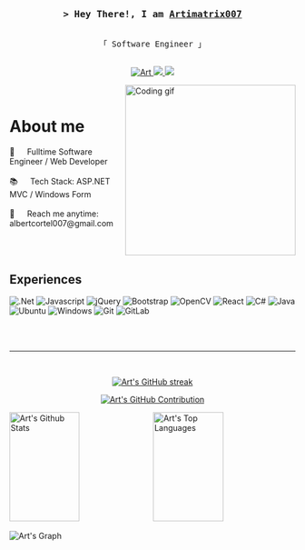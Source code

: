 <!-- Intro  -->
<h3 align="center">
        <samp>&gt; Hey There!, I am
                <b><a target="_blank" href="#">Artimatrix007</a></b>
        </samp>
</h3>

<p align="center"> 
  <samp>
<!--     <a href="#">「 Google Me 」</a> -->
    <br>
    「 Software Engineer 」
    <br>
    <br>
  </samp>
</p>

<p align="center">
<!--  <a href="" target="blank">
  <img src="https://img.shields.io/badge/Website-DC143C?style=for-the-badge&logo=medium&logoColor=white" alt="Art" />
 </a> -->
 <a href="https://www.linkedin.com/in/albert-cortel-404460261/" target="_blank">
  <img src="https://img.shields.io/badge/LinkedIn-0077B5?style=for-the-badge&logo=linkedin&logoColor=white" alt="Art"/>
 </a>
 <a href="https://Artsus.itch.io/" target="_blank">
   <img src="https://img.shields.io/badge/Itch.io-FA5C5C?style=for-the-badge&logo=itchdotio&logoColor=white"/>
 </a>
 <a href="https://www.sololearn.com/en/profile/26797502" target="_blank">
   <img src="https://img.shields.io/badge/-Sololearn-3a464b?style=for-the-badge&logo=Sololearn&logoColor=white"/>
 </a>
<!--  <a href="https://www.facebook.com/ArtSonelAsaleb" target="_blank">
  <img src="https://img.shields.io/badge/Facebook-20BEFF?&style=for-the-badge&logo=facebook&logoColor=white" alt="Art"/>
  </a>  -->
</p>
<img align="right" width="300" src="/assets/Artdev.png" alt="Coding gif" />
<br />

<!-- About Section -->
# About me
<p>
 🔭 &emsp; Fulltime Software Engineer / Web Developer <br/><br/>
 📚 &emsp; Tech Stack: ASP.NET MVC / Windows Form <br/><br/>
 📧 &emsp; Reach me anytime: albertcortel007@gmail.com<br/><br/>
</p>
<br/>

## Experiences

![.Net](https://img.shields.io/badge/.NET-5C2D91?style=for-the-badge&logo=.net&logoColor=white)
![Javascript](https://img.shields.io/badge/Javascript-F0DB4F?style=for-the-badge&labelColor=black&logo=javascript&logoColor=F0DB4F)
![jQuery](https://img.shields.io/badge/jquery-%230769AD.svg?style=for-the-badge&logo=jquery&logoColor=white)
![Bootstrap](https://img.shields.io/badge/bootstrap-%238511FA.svg?style=for-the-badge&logo=bootstrap&logoColor=white)
![OpenCV](https://img.shields.io/badge/opencv-%23white.svg?style=for-the-badge&logo=opencv&logoColor=white)
![React](https://img.shields.io/badge/react-%2320232a.svg?style=for-the-badge&logo=react&logoColor=%2361DAFB)
![C#](https://img.shields.io/badge/c%23-%23239120.svg?style=for-the-badge&logo=csharp&logoColor=white)
![Java](https://img.shields.io/badge/java-%23ED8B00.svg?style=for-the-badge&logo=openjdk&logoColor=white)
![Ubuntu](https://img.shields.io/badge/Ubuntu-E95420?style=for-the-badge&logo=ubuntu&logoColor=white)
![Windows](https://img.shields.io/badge/Windows-0078D6?style=for-the-badge&logo=windows&logoColor=white)
![Git](https://img.shields.io/badge/git-%23F05033.svg?style=for-the-badge&logo=git&logoColor=white)
![GitLab](https://img.shields.io/badge/gitlab-%23181717.svg?style=for-the-badge&logo=gitlab&logoColor=white)

<br/>

<!-- <p align="left">
  <a href="https://github.com/belasaArt?tab=repositories" target="_blank"><img alt="All Repositories" title="All Repositories" src="https://img.shields.io/badge/-All%20Repos-2962FF?style=for-the-badge&logo=koding&logoColor=white"/></a>
</p> -->

<br/>
<hr/>
<br/>

<p align="center">
  <a href="https://github.com/belasaArt">
    <img src="https://github-readme-streak-stats.herokuapp.com/?user=belasaArt&theme=radical&border=7F3FBF&background=0D1117" alt="Art's GitHub streak"/>
  </a>
</p>

<p align="center">
  <a href="https://github.com/belasaArt">
    <img src="https://github-profile-summary-cards.vercel.app/api/cards/profile-details?username=belasaArt&theme=radical" alt="Art's GitHub Contribution"/>
  </a>
</p>

<a> 
    <a href="https://github.com/belasaArt"><img alt="Art's Github Stats" src="https://denvercoder1-github-readme-stats.vercel.app/api?username=belasaArt&show_icons=true&count_private=true&theme=react&border_color=7F3FBF&bg_color=0D1117&title_color=F85D7F&icon_color=F8D866" height="192px" width="49.5%"/></a>
  <a href="https://github.com/belasaArt"><img alt="Art's Top Languages" src="https://denvercoder1-github-readme-stats.vercel.app/api/top-langs/?username=belasaArt&langs_count=8&layout=compact&theme=react&border_color=7F3FBF&bg_color=0D1117&title_color=F85D7F&icon_color=F8D866" height="192px" width="49.5%"/></a>
  <br/>
</a>

![Art's Graph](https://github-readme-activity-graph.vercel.app/graph?username=belasaArt&custom_title=Art's%20GitHub%20Activity%20Graph&bg_color=0D1117&color=7F3FBF&line=7F3FBF&point=7F3FBF&area_color=FFFFFF&title_color=FFFFFF&area=true)

